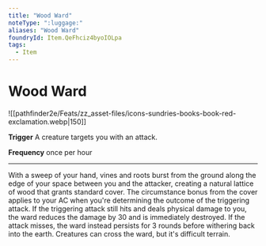 ```yaml
---
title: "Wood Ward"
noteType: ":luggage:"
aliases: "Wood Ward"
foundryId: Item.QeFhciz4byoIOLpa
tags:
  - Item
---
```


# Wood Ward
![[pathfinder2e/Feats/zz_asset-files/icons-sundries-books-book-red-exclamation.webp|150]]

**Trigger** A creature targets you with an attack.

**Frequency** once per hour

* * *

With a sweep of your hand, vines and roots burst from the ground along the edge of your space between you and the attacker, creating a natural lattice of wood that grants standard cover. The circumstance bonus from the cover applies to your AC when you're determining the outcome of the triggering attack. If the triggering attack still hits and deals physical damage to you, the ward reduces the damage by 30 and is immediately destroyed. If the attack misses, the ward instead persists for 3 rounds before withering back into the earth. Creatures can cross the ward, but it's difficult terrain.
